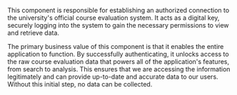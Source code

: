 This component is responsible for establishing an authorized connection to the university's official course evaluation system. It acts as a digital key, securely logging into the system to gain the necessary permissions to view and retrieve data.

The primary business value of this component is that it enables the entire application to function. By successfully authenticating, it unlocks access to the raw course evaluation data that powers all of the application's features, from search to analysis. This ensures that we are accessing the information legitimately and can provide up-to-date and accurate data to our users. Without this initial step, no data can be collected.